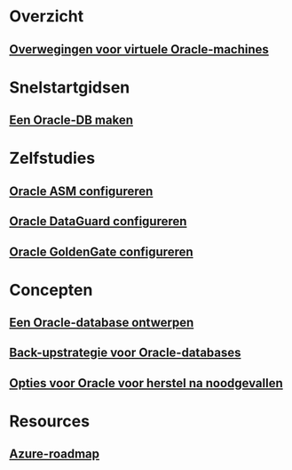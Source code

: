 # Overzicht
## [Overwegingen voor virtuele Oracle-machines](oracle-considerations.md)
# Snelstartgidsen
## [Een Oracle-DB maken](oracle-database-quick-create.md)
# Zelfstudies
## [Oracle ASM configureren](configure-oracle-asm.md)
## [Oracle DataGuard configureren](configure-oracle-dataguard.md)
## [Oracle GoldenGate configureren](configure-oracle-golden-gate.md)
# Concepten
## [Een Oracle-database ontwerpen](oracle-design.md)
## [Back-upstrategie voor Oracle-databases](oracle-backup-recovery.md)
## [Opties voor Oracle voor herstel na noodgevallen](oracle-disaster-recovery.md)
# Resources
## [Azure-roadmap](https://azure.microsoft.com/roadmap/)
